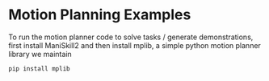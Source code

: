 # Motion Planning Examples

To run the motion planner code to solve tasks / generate demonstrations, first install ManiSkill2 and then install mplib, a simple python motion planner library we maintain

```
pip install mplib
```